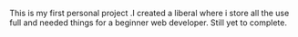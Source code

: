 This is my first personal project .I created a liberal where i store all the use full and needed things for a beginner web developer.
  Still yet to complete.

